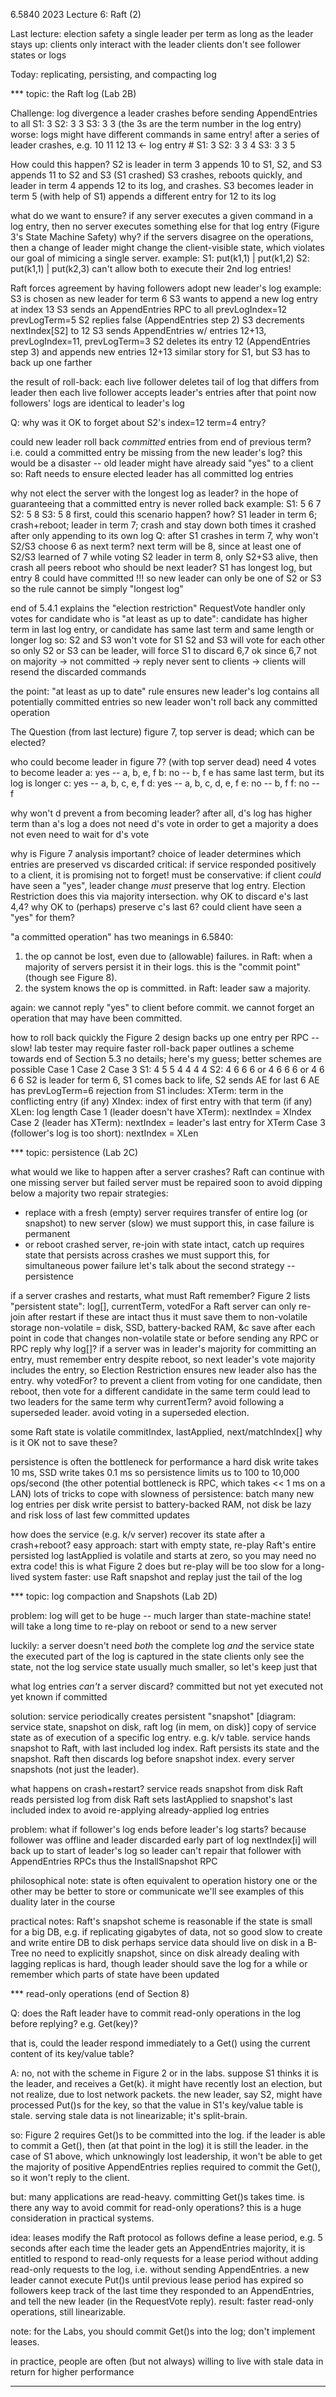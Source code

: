 6.5840 2023 Lecture 6: Raft (2)

Last lecture: election safety
  a single leader per term
  as long as the leader stays up:
    clients only interact with the leader
    clients don't see follower states or logs

Today: replicating, persisting, and compacting log

*** topic: the Raft log (Lab 2B)

Challenge: log divergence
  a leader crashes before sending AppendEntries to all
    S1: 3
    S2: 3 3
    S3: 3 3
  (the 3s are the term number in the log entry)
  worse: logs might have different commands in same entry!
    after a series of leader crashes, e.g.
        10 11 12 13  <- log entry #
    S1:  3
    S2:  3  3  4
    S3:  3  3  5

  How could this happen?
    S2 is leader in term 3
      appends 10 to S1, S2, and S3
      appends 11 to S2 and S3 (S1 crashed)
    S3 crashes, reboots quickly, and leader in term 4
      appends 12 to its log, and crashes.
    S3 becomes leader in term 5 (with help of S1)
      appends a different entry for 12 to its log
    
what do we want to ensure?
  if any server executes a given command in a log entry,
    then no server executes something else for that log entry
  (Figure 3's State Machine Safety)
  why? if the servers disagree on the operations, then a
    change of leader might change the client-visible state,
    which violates our goal of mimicing a single server.
  example:
    S1: put(k1,1) | put(k1,2) 
    S2: put(k1,1) | put(k2,3) 
    can't allow both to execute their 2nd log entries!

Raft forces agreement by having followers adopt new leader's log
  example:
  S3 is chosen as new leader for term 6
  S3 wants to append a new log entry at index 13
  S3 sends an AppendEntries RPC to all
     prevLogIndex=12
     prevLogTerm=5
  S2 replies false (AppendEntries step 2)
  S3 decrements nextIndex[S2] to 12
  S3 sends AppendEntries w/ entries 12+13, prevLogIndex=11, prevLogTerm=3
  S2 deletes its entry 12 (AppendEntries step 3)
    and appends new entries 12+13
  similar story for S1, but S3 has to back up one farther

the result of roll-back:
  each live follower deletes tail of log that differs from leader
  then each live follower accepts leader's entries after that point
  now followers' logs are identical to leader's log

Q: why was it OK to forget about S2's index=12 term=4 entry?

could new leader roll back *committed* entries from end of previous term?
  i.e. could a committed entry be missing from the new leader's log?
  this would be a disaster -- old leader might have already said "yes" to a client
  so: Raft needs to ensure elected leader has all committed log entries

why not elect the server with the longest log as leader?
  in the hope of guaranteeing that a committed entry is never rolled back
  example:
    S1: 5 6 7
    S2: 5 8
    S3: 5 8
  first, could this scenario happen? how?
    S1 leader in term 6; crash+reboot; leader in term 7; crash and stay down
      both times it crashed after only appending to its own log
    Q: after S1 crashes in term 7, why won't S2/S3 choose 6 as next term?
    next term will be 8, since at least one of S2/S3 learned of 7 while voting
    S2 leader in term 8, only S2+S3 alive, then crash
  all peers reboot
  who should be next leader?
    S1 has longest log, but entry 8 could have committed !!!
    so new leader can only be one of S2 or S3
    so the rule cannot be simply "longest log"

end of 5.4.1 explains the "election restriction"
  RequestVote handler only votes for candidate who is "at least as up to date":
    candidate has higher term in last log entry, or
    candidate has same last term and same length or longer log
  so:
    S2 and S3 won't vote for S1
    S2 and S3 will vote for each other
  so only S2 or S3 can be leader, will force S1 to discard 6,7
    ok since 6,7 not on majority -> not committed -> reply never sent to clients
    -> clients will resend the discarded commands

the point:
  "at least as up to date" rule ensures new leader's log contains
    all potentially committed entries
  so new leader won't roll back any committed operation

The Question (from last lecture)
  figure 7, top server is dead; which can be elected?

who could become leader in figure 7? (with top server dead)
  need 4 votes to become leader
  a: yes -- a, b, e, f
  b: no -- b, f
    e has same last term, but its log is longer
  c: yes -- a, b, c, e, f
  d: yes -- a, b, c, d, e, f
  e: no -- b, f
  f: no -- f

why won't d prevent a from becoming leader?
  after all, d's log has higher term than a's log
  a does not need d's vote in order to get a majority
  a does not even need to wait for d's vote

why is Figure 7 analysis important?
  choice of leader determines which entries are preserved vs discarded
  critical: if service responded positively to a client,
    it is promising not to forget!
  must be conservative: if client *could* have seen a "yes",
    leader change *must* preserve that log entry.
    Election Restriction does this via majority intersection.
  why OK to discard e's last 4,4?
  why OK to (perhaps) preserve c's last 6?
    could client have seen a "yes" for them?

"a committed operation" has two meanings in 6.5840:
  1) the op cannot be lost, even due to (allowable) failures.
     in Raft: when a majority of servers persist it in their logs.
     this is the "commit point" (though see Figure 8).
  2) the system knows the op is committed.
     in Raft: leader saw a majority.

again:
  we cannot reply "yes" to client before commit.
  we cannot forget an operation that may have been committed.
      
how to roll back quickly
  the Figure 2 design backs up one entry per RPC -- slow!
  lab tester may require faster roll-back
  paper outlines a scheme towards end of Section 5.3
    no details; here's my guess; better schemes are possible
      Case 1      Case 2       Case 3
  S1: 4 5 5       4 4 4        4
  S2: 4 6 6 6 or  4 6 6 6  or  4 6 6 6
  S2 is leader for term 6, S1 comes back to life, S2 sends AE for last 6
    AE has prevLogTerm=6
  rejection from S1 includes:
    XTerm:  term in the conflicting entry (if any)
    XIndex: index of first entry with that term (if any)
    XLen:   log length
  Case 1 (leader doesn't have XTerm):
    nextIndex = XIndex
  Case 2 (leader has XTerm):
    nextIndex = leader's last entry for XTerm
  Case 3 (follower's log is too short):
    nextIndex = XLen

*** topic: persistence (Lab 2C)

what would we like to happen after a server crashes?
  Raft can continue with one missing server
    but failed server must be repaired soon to avoid dipping below a majority
  two repair strategies:
  * replace with a fresh (empty) server
    requires transfer of entire log (or snapshot) to new server (slow)
    we must support this, in case failure is permanent
  * or reboot crashed server, re-join with state intact, catch up
    requires state that persists across crashes
    we must support this, for simultaneous power failure
    let's talk about the second strategy -- persistence

if a server crashes and restarts, what must Raft remember?
  Figure 2 lists "persistent state":
    log[], currentTerm, votedFor
  a Raft server can only re-join after restart if these are intact
  thus it must save them to non-volatile storage
    non-volatile = disk, SSD, battery-backed RAM, &c
    save after each point in code that changes non-volatile state
    or before sending any RPC or RPC reply
  why log[]?
    if a server was in leader's majority for committing an entry,
      must remember entry despite reboot, so next leader's
      vote majority includes the entry, so Election Restriction ensures
      new leader also has the entry.
  why votedFor?
    to prevent a client from voting for one candidate, then reboot,
      then vote for a different candidate in the same term
    could lead to two leaders for the same term
  why currentTerm?
    avoid following a superseded leader.
    avoid voting in a superseded election.

some Raft state is volatile
  commitIndex, lastApplied, next/matchIndex[]
  why is it OK not to save these?

persistence is often the bottleneck for performance
  a hard disk write takes 10 ms, SSD write takes 0.1 ms
  so persistence limits us to 100 to 10,000 ops/second
  (the other potential bottleneck is RPC, which takes << 1 ms on a LAN)
  lots of tricks to cope with slowness of persistence:
    batch many new log entries per disk write
    persist to battery-backed RAM, not disk
    be lazy and risk loss of last few committed updates

how does the service (e.g. k/v server) recover its state after a crash+reboot?
  easy approach: start with empty state, re-play Raft's entire persisted log
    lastApplied is volatile and starts at zero, so you may need no extra code!
    this is what Figure 2 does
  but re-play will be too slow for a long-lived system
  faster: use Raft snapshot and replay just the tail of the log

*** topic: log compaction and Snapshots (Lab 2D)

problem:
  log will get to be huge -- much larger than state-machine state!
  will take a long time to re-play on reboot or send to a new server

luckily:
  a server doesn't need *both* the complete log *and* the service state
    the executed part of the log is captured in the state
    clients only see the state, not the log
  service state usually much smaller, so let's keep just that

what log entries *can't* a server discard?
  committed but not yet executed
  not yet known if committed

solution: service periodically creates persistent "snapshot"
  [diagram: service state, snapshot on disk, raft log (in mem, on disk)]
  copy of service state as of execution of a specific log entry.
    e.g. k/v table.
  service hands snapshot to Raft, with last included log index.
  Raft persists its state and the snapshot.
  Raft then discards log before snapshot index.
  every server snapshots (not just the leader).

what happens on crash+restart?
  service reads snapshot from disk
  Raft reads persisted log from disk
  Raft sets lastApplied to snapshot's last included index
    to avoid re-applying already-applied log entries

problem: what if follower's log ends before leader's log starts?
  because follower was offline and leader discarded early part of log
  nextIndex[i] will back up to start of leader's log
  so leader can't repair that follower with AppendEntries RPCs
  thus the InstallSnapshot RPC

philosophical note:
  state is often equivalent to operation history
  one or the other may be better to store or communicate
  we'll see examples of this duality later in the course

practical notes:
  Raft's snapshot scheme is reasonable if the state is small
  for a big DB, e.g. if replicating gigabytes of data, not so good
    slow to create and write entire DB to disk
  perhaps service data should live on disk in a B-Tree
    no need to explicitly snapshot, since on disk already
  dealing with lagging replicas is hard, though
    leader should save the log for a while
    or remember which parts of state have been updated

*** read-only operations (end of Section 8)

Q: does the Raft leader have to commit read-only operations in
   the log before replying? e.g. Get(key)?

that is, could the leader respond immediately to a Get() using
  the current content of its key/value table?

A: no, not with the scheme in Figure 2 or in the labs.
   suppose S1 thinks it is the leader, and receives a Get(k).
   it might have recently lost an election, but not realize,
   due to lost network packets.
   the new leader, say S2, might have processed Put()s for the key,
   so that the value in S1's key/value table is stale.
   serving stale data is not linearizable; it's split-brain.

so: Figure 2 requires Get()s to be committed into the log.
    if the leader is able to commit a Get(), then (at that point
    in the log) it is still the leader. in the case of S1
    above, which unknowingly lost leadership, it won't be
    able to get the majority of positive AppendEntries replies
    required to commit the Get(), so it won't reply to the client.

but: many applications are read-heavy. committing Get()s
  takes time. is there any way to avoid commit
  for read-only operations? this is a huge consideration in
  practical systems.

idea: leases
  modify the Raft protocol as follows
  define a lease period, e.g. 5 seconds
  after each time the leader gets an AppendEntries majority,
    it is entitled to respond to read-only requests for
    a lease period without adding read-only requests
    to the log, i.e. without sending AppendEntries.
  a new leader cannot execute Put()s until previous lease period
    has expired
  so followers keep track of the last time they responded
    to an AppendEntries, and tell the new leader (in the
    RequestVote reply).
  result: faster read-only operations, still linearizable.

note: for the Labs, you should commit Get()s into the log;
      don't implement leases.

in practice, people are often (but not always) willing to live with stale
  data in return for higher performance

----